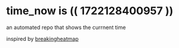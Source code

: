 # time_now is (( 1722128400957 ))

an automated repo that shows the currnent time

inspired by [breakingheatmap](https://github.com/breakingheatmap/breakingheatmap)